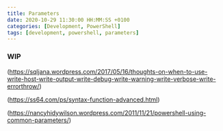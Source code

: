 ```yaml
---
title: Parameters
date: 2020-10-29 11:30:00 HH:MM:SS +0100
categories: [Development, PowerShell]
tags: [development, powershell, parameters]
---
```


### WIP

(https://sqljana.wordpress.com/2017/05/16/thoughts-on-when-to-use-write-host-write-output-write-debug-write-warning-write-verbose-write-errorthrow/)

(https://ss64.com/ps/syntax-function-advanced.html)

(https://nancyhidywilson.wordpress.com/2011/11/21/powershell-using-common-parameters/)